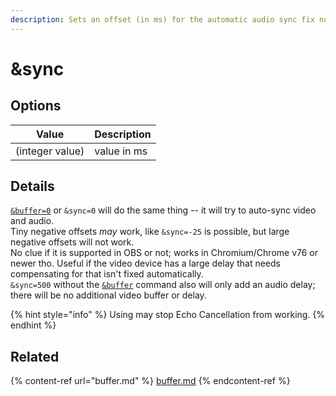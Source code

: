 ```yaml
---
description: Sets an offset (in ms) for the automatic audio sync fix node
---
```


# \&sync

## Options

| Value           | Description |
| --------------- | ----------- |
| (integer value) | value in ms |

## Details

[`&buffer=0`](../advanced-settings.md#buffer) or `&sync=0` will do the same thing -- it will try to auto-sync video and audio.\
Tiny negative offsets _may_ work, like `&sync=-25` is possible, but large negative offsets will not work.\
No clue if it is supported in OBS or not; works in Chromium/Chrome v76 or newer tho. Useful if the video device has a large delay that needs compensating for that isn't fixed automatically.\
`&sync=500` without the [`&buffer`](buffer.md) command also will only add an audio delay; there will be no additional video buffer or delay.

{% hint style="info" %}
Using may stop Echo Cancellation from working.
{% endhint %}

## Related

{% content-ref url="buffer.md" %}
[buffer.md](buffer.md)
{% endcontent-ref %}
